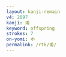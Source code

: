 ```yaml
---
layout: kanji-remain
v4: 2097
kanji: 甫
keyword: offspring
strokes: 7
on-yomi: ホ
permalink: /rtk/甫/
---
```






